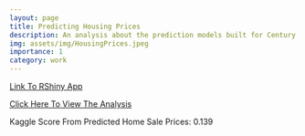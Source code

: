 ```yaml
---
layout: page
title: Predicting Housing Prices
description: An analysis about the prediction models built for Century 21 Ames for predicting home sales prices in Ames, Iowa.
img: assets/img/HousingPrices.jpeg
importance: 1
category: work
---
```


[Link To RShiny App](https://santigtz95.shinyapps.io/DDSAnalyticsApp/)


[Click Here To View The Analysis](https:///santigtz95.github.io/assets/pdf/Vo&Santiago_STATProject.pdf)

Kaggle Score From Predicted Home Sale Prices: 0.139